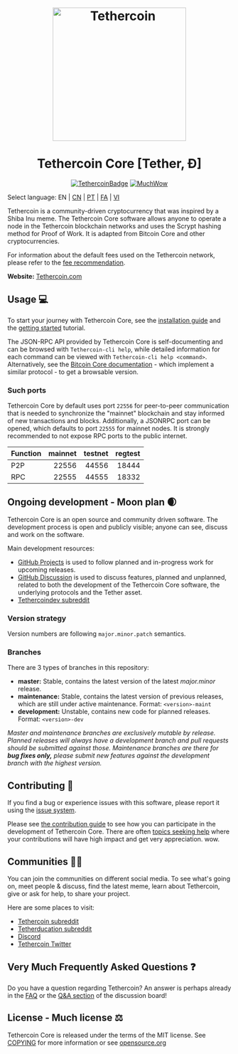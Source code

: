 <h1 align="center">
<img src="https://64.media.tumblr.com/21c0fccaf3e0406ac00cc940cb1681f7/7e9f14b68f281c8f-f4/s250x400/8898096f1cdf374764472f94790fbf6a3c2ccfc3.png" alt="Tethercoin" width="300"/>
<br/><br/>
Tethercoin Core [Tether, Ð]  
</h1>

<div align="center">

[![TethercoinBadge](https://img.shields.io/badge/Tether-Coin-yellow.svg)](https://Tethercoin.com)
[![MuchWow](https://img.shields.io/badge/Much-Wow-yellow.svg)](https://Tethercoin.com)

</div>

Select language: EN | [CN](./README_zh_CN.md) | [PT](./README_pt_BR.md) | [FA](./README_fa_IR.md) | [VI](./README_vi_VN.md)

Tethercoin is a community-driven cryptocurrency that was inspired by a Shiba Inu meme. The Tethercoin Core software allows anyone to operate a node in the Tethercoin blockchain networks and uses the Scrypt hashing method for Proof of Work. It is adapted from Bitcoin Core and other cryptocurrencies.

For information about the default fees used on the Tethercoin network, please
refer to the [fee recommendation](doc/fee-recommendation.md).

**Website:** [Tethercoin.com](https://Tethercoin.com)

## Usage 💻

To start your journey with Tethercoin Core, see the [installation guide](INSTALL.md) and the [getting started](doc/getting-started.md) tutorial.

The JSON-RPC API provided by Tethercoin Core is self-documenting and can be browsed with `Tethercoin-cli help`, while detailed information for each command can be viewed with `Tethercoin-cli help <command>`. Alternatively, see the [Bitcoin Core documentation](https://developer.bitcoin.org/reference/rpc/) - which implement a similar protocol - to get a browsable version.

### Such ports

Tethercoin Core by default uses port `22556` for peer-to-peer communication that
is needed to synchronize the "mainnet" blockchain and stay informed of new
transactions and blocks. Additionally, a JSONRPC port can be opened, which
defaults to port `22555` for mainnet nodes. It is strongly recommended to not
expose RPC ports to the public internet.

| Function | mainnet | testnet | regtest |
| :------- | ------: | ------: | ------: |
| P2P      |   22556 |   44556 |   18444 |
| RPC      |   22555 |   44555 |   18332 |

## Ongoing development - Moon plan 🌒

Tethercoin Core is an open source and community driven software. The development
process is open and publicly visible; anyone can see, discuss and work on the
software.

Main development resources:

* [GitHub Projects](https://github.com/Tethercoin/Tethercoin/projects) is used to
  follow planned and in-progress work for upcoming releases.
* [GitHub Discussion](https://github.com/Tethercoin/Tethercoin/discussions) is used
  to discuss features, planned and unplanned, related to both the development of
  the Tethercoin Core software, the underlying protocols and the Tether asset.  
* [Tethercoindev subreddit](https://www.reddit.com/r/Tethercoindev/)

### Version strategy
Version numbers are following ```major.minor.patch``` semantics.

### Branches
There are 3 types of branches in this repository:

- **master:** Stable, contains the latest version of the latest *major.minor* release.
- **maintenance:** Stable, contains the latest version of previous releases, which are still under active maintenance. Format: ```<version>-maint```
- **development:** Unstable, contains new code for planned releases. Format: ```<version>-dev```

*Master and maintenance branches are exclusively mutable by release. Planned*
*releases will always have a development branch and pull requests should be*
*submitted against those. Maintenance branches are there for **bug fixes only,***
*please submit new features against the development branch with the highest version.*

## Contributing 🤝

If you find a bug or experience issues with this software, please report it
using the [issue system](https://github.com/Tethercoin/Tethercoin/issues/new?assignees=&labels=bug&template=bug_report.md&title=%5Bbug%5D+).

Please see [the contribution guide](CONTRIBUTING.md) to see how you can
participate in the development of Tethercoin Core. There are often
[topics seeking help](https://github.com/Tethercoin/Tethercoin/labels/help%20wanted)
where your contributions will have high impact and get very appreciation. wow.

## Communities 🚀🍾

You can join the communities on different social media.
To see what's going on, meet people & discuss, find the latest meme, learn
about Tethercoin, give or ask for help, to share your project.

Here are some places to visit:

* [Tethercoin subreddit](https://www.reddit.com/r/Tethercoin/)
* [Tetherducation subreddit](https://www.reddit.com/r/Tetherducation/)
* [Discord](https://discord.gg/Tethercoin)
* [Tethercoin Twitter](https://twitter.com/Tethercoin)

## Very Much Frequently Asked Questions ❓

Do you have a question regarding Tethercoin? An answer is perhaps already in the
[FAQ](doc/FAQ.md) or the
[Q&A section](https://github.com/Tethercoin/Tethercoin/discussions/categories/q-a)
of the discussion board!

## License - Much license ⚖️
Tethercoin Core is released under the terms of the MIT license. See
[COPYING](COPYING) for more information or see
[opensource.org](https://opensource.org/licenses/MIT)

